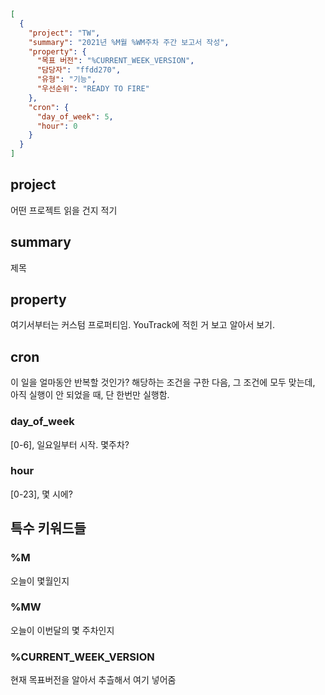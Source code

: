 ```json
[
  {
    "project": "TW",
    "summary": "2021년 %M월 %WM주차 주간 보고서 작성",
    "property": {
      "목표 버전": "%CURRENT_WEEK_VERSION",
      "담당자": "ffdd270",
      "유형": "기능",
      "우선순위": "READY TO FIRE"
    },
    "cron": {
      "day_of_week": 5,
      "hour": 0
    }
  }
]
```
## project 
어떤 프로젝트 읽을 건지 적기 

## summary
제목 

## property 
여기서부터는 커스텀 프로퍼티임. YouTrack에 적힌 거 보고 알아서 보기. 

## cron
이 일을 얼마동안 반복할 것인가? 해당하는 조건을 구한 다음, 그 조건에 모두 맞는데, 아직 실행이 안 되었을 때, 단 한번만  실행함. 

### day_of_week 
[0-6], 일요일부터 시작. 몇주차?

### hour 
[0-23], 몇 시에?


## 특수 키워드들 

### %M
오늘이 몇월인지 

### %MW 
오늘이 이번달의 몇 주차인지 

### %CURRENT_WEEK_VERSION 
현재 목표버전을 알아서 추츨해서 여기 넣어줌 
